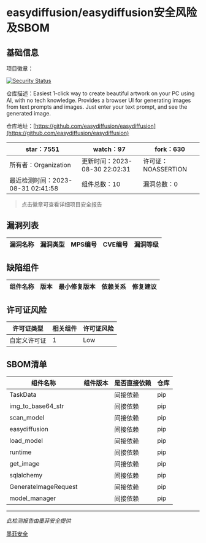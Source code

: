 # easydiffusion/easydiffusion安全风险及SBOM

## 基础信息

项目徽章：

[![Security Status](https://www.murphysec.com/platform3/v31/badge/1696955704102707200.svg)](https://www.murphysec.com/console/report/1696955703502921728/1696955704102707200)

仓库描述：Easiest 1-click way to create beautiful artwork on your PC using AI, with no tech knowledge. Provides a browser UI for generating images from text prompts and images. Just enter your text prompt, and see the generated image.

仓库地址：[https://github.com/easydiffusion/easydiffusion](https://github.com/easydiffusion/easydiffusion)

| star：7551 | watch：97 | fork：630 |
| ----------- | -------------- | ------------ |
| 所有者：Organization | 更新时间：2023-08-30 22:02:31 | 许可证：NOASSERTION |
| 最近检测时间：2023-08-31 02:41:58 | 组件总数：10 | 漏洞总数：0 |

> 点击徽章可查看详细项目安全报告



## 漏洞列表

| 漏洞名称 | 漏洞类型 | MPS编号 | CVE编号 | 漏洞等级 |
| ------- | ------ | ------- | ------ | ----- |





## 缺陷组件

| 组件名称 | 版本 | 最小修复版本 | 依赖关系 | 修复建议 |
| -------- | ---- | ------------ | -------- | -------- |





## 许可证风险

| 许可证类型 | 相关组件 | 许可证风险 |
| ---------- | -------- | ---------- |
|自定义许可证|1|Low|




## SBOM清单

| 组件名称 | 组件版本 | 是否直接依赖 | 仓库 |
| -------- | -------- | ------------ | ---- |
|TaskData||间接依赖|pip|
|img_to_base64_str||间接依赖|pip|
|scan_model||间接依赖|pip|
|easydiffusion||间接依赖|pip|
|load_model||间接依赖|pip|
|runtime||间接依赖|pip|
|get_image||间接依赖|pip|
|sqlalchemy||间接依赖|pip|
|GenerateImageRequest||间接依赖|pip|
|model_manager||间接依赖|pip|


------

*此检测报告由墨菲安全提供*

[墨菲安全](www.murphysec.com)